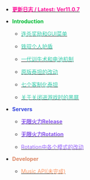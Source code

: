 - [**<font color="#FF1199">更新日志 / Latest: Ver11.0.7</font>**](docs/changelog.md)

- **<font color="#00BB33">Introduction</font>**

  - [<font color="#33CCAA">连杀奖励和GUI菜单</font>](docs/killstreak.md)

  - [<font color="#33CCAA">铁驭个人护盾</font>](docs/pilotshield.md)

  - [<font color="#33CCAA">一代训牛术和电池机制</font>](docs/rodeo.md)

  - [<font color="#33CCAA">原版泰坦的改动</font>](docs/vanillatitan.md)

  - [<font color="#33CCAA">七个客制化泰坦</font>](docs/modifytitan.md)

  - [<font color="#33CCAA">关于关闭进游戏时的黑屏</font>](docs/stop_show_the_fking_docs.md)

- **<font color="#3344DD">Servers</font>**

  - [**<font color="#8855EE">无限火力Release</font>**](docs/release.md)

  - [**<font color="#8855EE">无限火力Rotation</font>**](docs/rotation.md)

  - [<font color="#9966FF">Rotation中各个模式的改动</font>](docs/gamemode.md)

- **<font color="#DD8866">Developer</font>**

  - [<font color="#FF9966">Music API(未完成)</font>](dev/musicapi.md)